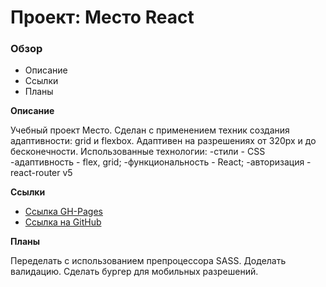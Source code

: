 # Проект: Место React

### Обзор

- Описание
- Ссылки
- Планы

**Описание**

Учебный проект Место.
Сделан с применением техник создания адаптивности: grid и flexbox. Адаптивен на разрешениях от 320px и до бесконечности.
Использованные технологии:
-стили - CSS
-адаптивность - flex, grid;
-функциональность - React;
-авторизация - react-router v5

**Ссылки**

- [Ссылка GH-Pages](https://evilcookie322.github.io/react-mesto-auth/)
- [Ссылка на GitHub](https://github.com/EvilCookie322/react-mesto-auth)

**Планы**

Переделать с использованием препроцессора SASS. Доделать валидацию. Сделать бургер для мобильных разрешений.

